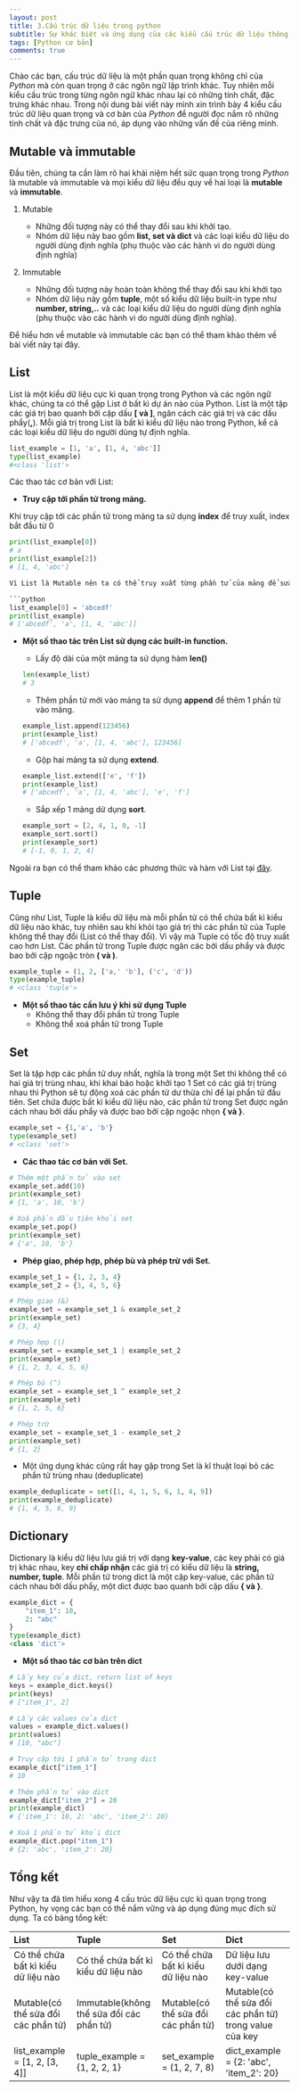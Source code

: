 ```yaml
---
layout: post 
title: 3.Cấu trúc dữ liệu trong python
subtitle: Sự khác biệt và ứng dụng của các kiểu cấu trúc dữ liệu thông dụng của List, Set, Tuple và Dictionary
tags: [Python cơ bản]
comments: true
---
```

Chào các bạn, cấu trúc dữ liệu là một phần quan trọng không chỉ của _Python_ mà còn quan trọng ở các ngôn ngữ lập trình khác. Tuy nhiên mỗi kiểu cấu trúc trong từng ngôn ngữ khác nhau lại có những tính chất, đặc trưng khác nhau. Trong nội dung bài viết này mình xin trình bày 4 kiểu cấu trúc dữ liệu quan trọng và cơ bản của _Python_ để người đọc nắm rõ những tính chất và đặc trưng của nó, áp dụng vào những vấn đề của riêng mình.

## Mutable và immutable
Đầu tiên, chúng ta cần làm rõ hai khái niệm hết sức quan trọng trong _Python_ là mutable và immutable và mọi kiểu dữ liệu đều quy về hai loại là **mutable** và **immutable**.

1. Mutable
    - Những đối tượng này có thể thay đổi sau khi khởi tạo.
    - Nhóm dữ liệu này bao gồm **list, set và dict** và các loại kiểu dữ liệu do người dùng định nghĩa (phụ thuộc vào các hành vi do người dùng định nghĩa)

2. Immutable
    - Những đối tượng này hoàn toàn không thể thay đổi sau khi khởi tạo
    - Nhóm dữ liệu này gồm **tuple**, một số kiểu dữ liệu built-in type như **number, string,..** và các loại kiểu dữ liệu do người dùng định nghĩa (phụ thuộc vào các hành vi do người dùng định nghĩa).

Để hiểu hơn về mutable và immutable các bạn có thể tham khảo thêm về bài viết này tại đây.

## List
List là một kiểu dữ liệu cực kì quan trọng trong Python và các ngôn ngữ khác, chúng ta có thể gặp List ở bất kì dự án nào của Python. List là một tập các giá trị bao quanh bởi cặp dấu **[ và ]**, ngăn cách các giá trị và các dấu phẩy(**,**). Mỗi giá trị trong List là bất kì kiểu dữ liệu nào trong Python, kể cả các loại kiểu dữ liệu do người dùng tự định nghĩa.

```python
list_example = [1, 'a', [1, 4, 'abc']]
type(list_example)
#<class 'list'>
```

Các thao tác cơ bản với List: 

- **Truy cập tới phần tử trong mảng.**

Khi truy cập tới các phần tử trong mảng ta sử dụng **index** để truy xuất, index bắt đầu từ 0

```python
print(list_example[0]) 
# a
print(list_example[2]) 
# [1, 4, 'abc']

Vì List là Mutable nên ta có thể truy xuất từng phần tử của mảng để sửa đổi giá trị

```python
list_example[0] = 'abcedf'
print(list_example)
# ['abcedf', 'a', [1, 4, 'abc']]
```

- **Một số thao tác trên List sử dụng các built-in function.**

    - Lấy độ dài của một mảng ta sử dụng hàm **len()**
    ```python
    len(example_list)
    # 3
    ```

    - Thêm phần tử mới vào mảng ta sử dụng **append** để thêm 1 phần tử vào mảng.
    ```python
    example_list.append(123456)
    print(example_list)
    # ['abcedf', 'a', [1, 4, 'abc'], 123456]
    ```

    - Gộp hai mảng ta sử dụng **extend**.
    ```python
    example_list.extend(['e', 'f'])
    print(example_list)
    # ['abcedf', 'a', [1, 4, 'abc'], 'e', 'f']
    ```

    - Sắp xếp 1 mảng dử dụng **sort**.
    ```python
    example_sort = [2, 4, 1, 0, -1]
    example_sort.sort()
    print(example_sort)
    # [-1, 0, 1, 2, 4]
    ```
Ngoài ra bạn có thể tham khảo các phương thức và hàm với List tại [đây](https://docs.python.org/3/tutorial/datastructures.html#more-on-lists).

## Tuple
Cũng như List, Tuple là kiểu dữ liệu mà mỗi phần tử có thể chứa bất kì kiểu dữ liệu nào khác, tuy nhiên sau khi khỏi tạo giá trị thì các phần tử của Tuple không thể thay đổi (List có thể thay đổi). Vì vậy mà Tuple có tốc độ truy xuất cao hơn List. Các phần tử trong Tuple được ngăn các bởi dấu phẩy và được bao bởi cặp ngoặc tròn **( và )**.

```python
example_tuple = (1, 2, ['a,' 'b'], ('c', 'd'))
type(example_tuple)
# <class 'tuple'>
```

- **Một số thao tác cần lưu ý khi sử dụng Tuple**
    - Không thể thay đổi phần tử trong Tuple
    - Không thể xoá phần tử trong Tuple

## Set
Set là tập hợp các phần tử duy nhất, nghĩa là trong một Set thì không thể có hai giá trị trùng nhau, khi khai báo hoặc khởi tạo 1 Set có các giá trị trùng nhau thì Python sẽ tự động xoá các phần tử dư thừa chỉ để lại phần tử đầu tiên. Set chứa được bất kì kiểu dữ liệu nào, các phần tử trong Set được ngăn cách nhau bởi dấu phẩy và được bao bởi cặp ngoặc nhọn **{ và }**.

```python
example_set = {1,'a', 'b'}
type(example_set)
# <class 'set'>
```

- **Các thao tác cơ bản với Set.**

```python
# Thêm một phần tử vào set
example_set.add(10)
print(example_set)
# {1, 'a', 10, 'b'}

# Xoá phần đầu tiên khỏi set
example_set.pop()
print(example_set)
# {'a', 10, 'b'}
```

- **Phép giao, phép hợp, phép bù và phép trừ với Set.**

```python
example_set_1 = {1, 2, 3, 4}
example_set_2 = {3, 4, 5, 6}

# Phép giao (&)
example_set = example_set_1 & example_set_2
print(example_set)
# {3, 4}

# Phép hợp (|)
example_set = example_set_1 | example_set_2
print(example_set)
# {1, 2, 3, 4, 5, 6}

# Phép bù (^)
example_set = example_set_1 ^ example_set_2
print(example_set)
# {1, 2, 5, 6}

# Phép trừ
example_set = example_set_1 - example_set_2
print(example_set)
# {1, 2}
```

- Một ứng dụng khác cũng rất hay gặp trong Set là kĩ thuật loại bỏ các phần tử trùng nhau (deduplicate)
```python
example_deduplicate = set([1, 4, 1, 5, 6, 1, 4, 9])
print(example_deduplicate)
# {1, 4, 5, 6, 9}
```

## Dictionary
Dictionary là kiểu dữ liệu lưu giá trị với dạng **key-value**, các key phải có giá trị khác nhau, key **chỉ chấp nhận** các giá trị có kiểu dữ liệu là **string, number, tuple**. Mỗi phần tử trong dict là một cặp key-value, các phần tử cách nhau bởi dấu phẩy, một dict được bao quanh bởi cặp dấu **{ và }**.

```python
example_dict = {
    "item_1": 10,
    2: "abc"
}
type(example_dict)
<class 'dict'>
```

- **Một số thao tác cơ bản trên dict**

```python
# Lấy key của dict, return list of keys
keys = example_dict.keys()
print(keys)
# ["item_1", 2]

# Lấy các values của dict
values = example_dict.values()
print(values)
# [10, "abc"]

# Truy cập tới 1 phần tử trong dict 
example_dict["item_1"]
# 10

# Thêm phần tử vào dict
example_dict["item_2"] = 20
print(example_dict)
# {'item_1': 10, 2: 'abc', 'item_2': 20}

# Xoá 1 phần tử khỏi dict
example_dict.pop("item_1")
# {2: 'abc', 'item_2': 20}
```

## Tổng kết

Như vậy ta đã tìm hiểu xong 4 cấu trúc dữ liệu cực kì quan trọng trong Python, hy vọng các bạn có thể nắm vững và áp dụng đúng mục đích sử dụng. Ta có bảng tổng kết:

| List | Tuple | Set | Dict |
| :------ |:--- | :--- | :--- |
| Có thể chứa bất kì kiểu dữ liệu nào | Có thể chứa bất kì kiểu dữ liệu nào | Có thể chứa bất kì kiểu dữ liệu nào | Dữ liệu lưu dưới dạng key-value|
| Mutable(có thể sửa đổi các phần tử) | Immutable(không thể sửa đổi các phần tử) | Mutable(có thể sửa đổi các phần tử) | Mutable(có thể sửa đổi các phần tử) trong value của key|
| list_example = [1, 2, [3, 4]] | tuple_example = {1, 2, 2, 1} | set_example = (1, 2, 7, 8) | dict_example = {2: 'abc', 'item_2': 20}|


